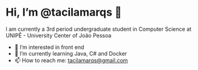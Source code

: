 <h1> Hi, I’m @tacilamarqs 👋</h1>

<p> I am currently a 3rd period undergraduate student in Computer Science at UNIPÊ - University Center of João Pessoa</p>

- 👀 I’m interested in front end
- 🌱 I’m currently learning Java, C# and Docker
- 📫 How to reach me: tacilamarqs@gmail.com 

<!---
tacilamarqs/tacilamarqs is a ✨ special ✨ repository because its `README.md` (this file) appears on your GitHub profile.
You can click the Preview link to take a look at your changes.
--->
